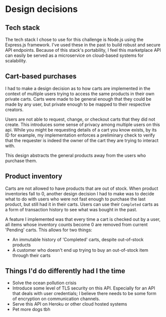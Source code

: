 # Design decisions

## Tech stack

The tech stack I chose to use for this challenge is Node.js using the Express.js framework. I've used these in the past to build robust and secure API endpoints. Because of this stack's portability, I feel this marketplace API can easily be served as a microservice on cloud-based systems for scalability.

## Cart-based purchases

I had to make a design decision as to how carts are implemented in the context of multiple users trying to access the same products in their own private carts. Carts were made to be general enough that they could be made by any user, but private enough to be mapped to their respective creators.

Users are not able to request, change, or checkout carts that they did not create. This introduces some sense of privacy among multiple users on this api. While you might be requesting details of a cart you know exists, by its ID for example, my implementation enforces a preliminary check to verify that the requester is indeed the owner of the cart they are trying to interact with.

This design abstracts the general products away from the users who purchase them.

## Product inventory

Carts are not allowed to have products that are out of stock. When product inventories fall to 0, another design decision I had to make was to decide what to do with users who were not fast enough to purchase the last product, but still had it in their carts. Users can use their `Completed` carts as a form of transaction history to see what was bought in the past.

A feature I implemented was that every time a cart is checked out by a user, all items whose inventory counts become 0 are removed from current 'Pending' carts. This allows for two things:

- An immutable history of 'Completed' carts, despite out-of-stock products
- A customer who doesn't end up trying to buy an out-of-stock item through their carts

## Things I'd do differently had I the time

- Solve the ocean pollution crisis
- Introduce some level of TLS security on this API. Especially for an API that deals with user credentials; I believe there needs to be some form of encryption on communication channels.
- Serve this API on Heroku or other cloud hosted systems
- Pet more dogs tbh
